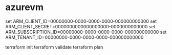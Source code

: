 # azurevm
set ARM_CLIENT_ID=00000000-0000-0000-0000-000000000000
set ARM_CLIENT_SECRET=0000000000000000000-0000000000000
set ARM_SUBSCRIPTION_ID=00000000-0000-0000-0000-000000000000
set ARM_TENANT_ID=00000000-0000-0000-0000-000000000000

terraform init
terraform validate
terraform plan


